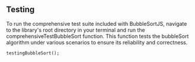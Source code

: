 ## Testing

To run the comprehensive test suite included with BubbleSortJS, navigate to the library's root directory in your terminal and run the comprehensiveTestBubbleSort function. This function tests the bubbleSort algorithm under various scenarios to ensure its reliability and correctness.

```
testingBubbleSort();
```
